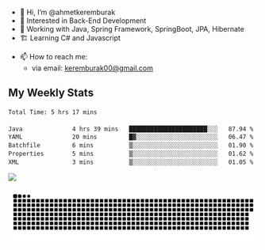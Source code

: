 - 👋 Hi, I’m @ahmetkeremburak
- 👀 Interested in Back-End Development
- 🌱 Working with Java, Spring Framework, SpringBoot, JPA, Hibernate
- 🏗️ Learning C# and Javascript
<!---
- :book: Currently reading "[Guin Saga](https://en.wikipedia.org/wiki/Guin_Saga)"
- :tv: Currently playing "[KartRider: Drift](https://store.steampowered.com/app/1184140/KartRider_Drift/)"
--->
- 📫 How to reach me:  
  - via email: keremburak00@gmail.com
<!---
- 💞️ I’m looking to collaborate on ...
--->

<!---
ahmetkeremburak/ahmetkeremburak is a ✨ special ✨ repository because its `README.md` (this file) appears on your GitHub profile.
You can click the Preview link to take a look at your changes.
--->
## My Weekly Stats
<!--START_SECTION:waka-->

```txt
Total Time: 5 hrs 17 mins

Java              4 hrs 39 mins   ██████████████████████░░░   87.94 %
YAML              20 mins         █▓░░░░░░░░░░░░░░░░░░░░░░░   06.47 %
Batchfile         6 mins          ▒░░░░░░░░░░░░░░░░░░░░░░░░   01.90 %
Properties        5 mins          ▒░░░░░░░░░░░░░░░░░░░░░░░░   01.62 %
XML               3 mins          ▒░░░░░░░░░░░░░░░░░░░░░░░░   01.05 %
```

<!--END_SECTION:waka-->


![](https://komarev.com/ghpvc/?username=ahmetkeremburak&color=green&style=flat&label=Visitors)


<a href="https://github.com/ahmetkeremburak"><img src="contributions.svg"></a>

